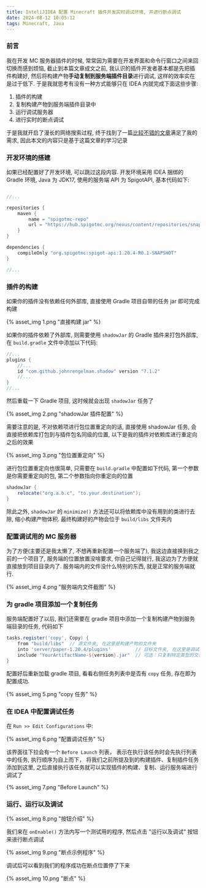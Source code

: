 ```yaml
---
title: InteliJIDEA 配置 Minecraft 插件开发实时调试环境, 并进行断点调试
date: 2024-08-12 10:05:12
tags: Minecraft, Java
---
```


### 前言

我在开发 MC 服务器插件的时候, 常常因为需要在开发界面和命令行窗口之间来回切换而感到烦恼, 截止到本篇文章成文之前, 我认识的插件开发者基本都是先把插件构建好, 然后将构建产物**手动复制到服务端插件目录**进行调试, 这样的效率实在是过于低下. 于是我就思考有没有一种方式能够只在 IDEA 内就完成下面这些步骤: 

1. 插件的构建
2. 复制构建产物到服务端插件目录中
3. 运行调试服务器
4. 进行实时的断点调试

于是我就开启了漫长的网络搜索过程, 终于找到了一篇[比较不错的文章](https://blog.csdn.net/qq_41042178/article/details/123175466)满足了我的需求, 因此本文的内容只是基于这篇文章的学习记录

### 开发环境的搭建

如果已经配置好了开发环境, 可以跳过这段内容.
开发环境采用 IDEA 捆绑的 Gradle 环境, Java 为 JDK17, 使用的服务端 API 为 SpigotAPI, 基本代码如下:

```groovy

//...

repositories {
    maven {
        name = "spigotmc-repo"
        url = "https://hub.spigotmc.org/nexus/content/repositories/snapshots/"
    }
}

dependencies {
    compileOnly "org.spigotmc:spigot-api:1.20.4-R0.1-SNAPSHOT"
}

//...

```

### 插件的构建

如果你的插件没有依赖任何外部库, 直接使用 Gradle 项目自带的任务 jar 即可完成构建

{% asset_img 1.png "直接构建 jar" %}

如果你的插件依赖了外部库, 则需要使用 `shadowJar` 的 Gradle 插件来打包外部库, 在 `build.gradle` 文件中添加以下代码:

```groovy
//...
plugins {
    //...
    id "com.github.johnrengelman.shadow" version "7.1.2"
    //...
}
//...
```

然后重载一下 Gradle 项目, 这时候就会出现 `shadowJar` 任务了

{% asset_img 2.png "shadowJar 插件配置" %}

需要注意的是, 不对依赖项进行包位置重定向的话, 直接使用 shadowJar 任务, 会直接把依赖库打包到与插件包名同级的位置, 以下是我的插件对依赖库进行重定向之后的效果

{% asset_img 3.png "包位置重定向" %}

进行包位置重定向也很简单, 只需要在 `build.gradle` 中配置如下代码, 第一个参数是你需要重定向的包, 第二个参数指向你重定向的位置

```groovy
shadowJar {
    relocate("org.a.b.c", "to.your.destination");
}
```

除此之外, `shadowJar` 的 `minimize()` 方法还可以将依赖库中没有用到的类进行去除, 缩小构建产物体积. 最终构建好的产物会位于 `build/libs` 文件夹内

### 配置调试用的 MC 服务器

为了方便(主要还是我太懒了, 不想再重新配置一个服务端了), 我这边直接换到我之前的一个项目了, 服务端的位置放置没啥要求, 你自己记得就行, 我这边为了方便就直接放到项目目录内了. 服务端内的文件没什么特别的东西, 就是正常的服务端就行.

{% asset_img 4.png "服务端内文件截图" %}

### 为 gradle 项目添加一个复制任务

服务端配置好了以后, 我们还需要在 gradle 项目中添加一个复制构建产物到服务端目录的任务, 代码如下 

```groovy
tasks.register('copy', Copy) {
    from "build/libs"  // 源文件夹, 在这里是构建产物的文件夹 
    into 'server/paper-1.20.4/plugins'         // 目标文件夹, 在这里是调试服务端的插件文件夹
    include "YourArtifactName-${version}.jar"  // 可选：只复制特定类型的文件,支持正则表达式 在这里只规定该名称的文件可以被复制到目标文件夹
}

```

配置好后重新加载 gradle 项目, 看看右侧任务列表中是否有 `copy` 任务, 存在即为配置成功.

{% asset_img 5.png "copy 任务" %}

### 在 IDEA 中配置调试任务

在 `Run >> Edit Configurations` 中:

{% asset_img 6.png "配置调试任务" %}

该界面往下拉会有一个 `Before Launch` 列表， 表示在执行该任务时会先执行列表中的任务, 执行顺序为自上而下， 将我们之前所提及到的构建插件、复制插件任务添加到这里, 之后直接执行该任务就可以实现插件的构建、复制、运行服务端进行调试了

{% asset_img 7.png "Before Launch" %}

### 运行、运行以及调试

{% asset_img 8.png "按钮介绍" %}

我们来在 `onEnable()` 方法内写一个测试用的程序, 然后点击 "运行以及调试" 按钮来进行断点调试

{% asset_img 9.png "断点示例程序" %}

调试后可以看到我们的程序成功在断点位置停了下来

{% asset_img 10.png "断点" %}